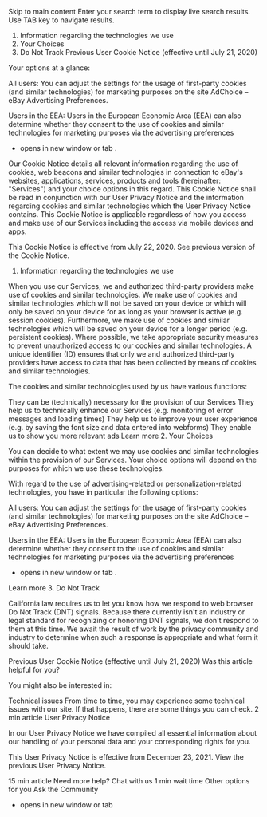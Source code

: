 Skip to main content
Enter your search term to display live search results. Use TAB key to navigate results.
1. Information regarding the technologies we use
2. Your Choices
3. Do Not Track
Previous User Cookie Notice (effective until July 21, 2020)

Your options at a glance:

All users: You can adjust the settings for the usage of first-party cookies (and similar technologies) for marketing purposes on the site AdChoice – eBay Advertising Preferences.

Users in the EEA: Users in the European Economic Area (EEA) can also determine whether they consent to the use of cookies and similar technologies for marketing purposes via the advertising preferences
- opens in new window or tab
.

Our Cookie Notice details all relevant information regarding the use of cookies, web beacons and similar technologies in connection to eBay's websites, applications, services, products and tools (hereinafter: "Services") and your choice options in this regard. This Cookie Notice shall be read in conjunction with our User Privacy Notice and the information regarding cookies and similar technologies which the User Privacy Notice contains. This Cookie Notice is applicable regardless of how you access and make use of our Services including the access via mobile devices and apps.

This Cookie Notice is effective from July 22, 2020. See previous version of the Cookie Notice.

1. Information regarding the technologies we use

When you use our Services, we and authorized third-party providers make use of cookies and similar technologies. We make use of cookies and similar technologies which will not be saved on your device or which will only be saved on your device for as long as your browser is active (e.g. session cookies). Furthermore, we make use of cookies and similar technologies which will be saved on your device for a longer period (e.g. persistent cookies). Where possible, we take appropriate security measures to prevent unauthorized access to our cookies and similar technologies. A unique identifier (ID) ensures that only we and authorized third-party providers have access to data that has been collected by means of cookies and similar technologies.

The cookies and similar technologies used by us have various functions:

They can be (technically) necessary for the provision of our Services
They help us to technically enhance our Services (e.g. monitoring of error messages and loading times)
They help us to improve your user experience (e.g. by saving the font size and data entered into webforms)
They enable us to show you more relevant ads
Learn more
2. Your Choices

You can decide to what extent we may use cookies and similar technologies within the provision of our Services. Your choice options will depend on the purposes for which we use these technologies.

With regard to the use of advertising-related or personalization-related technologies, you have in particular the following options:

All users: You can adjust the settings for the usage of first-party cookies (and similar technologies) for marketing purposes on the site AdChoice – eBay Advertising Preferences.

Users in the EEA: Users in the European Economic Area (EEA) can also determine whether they consent to the use of cookies and similar technologies for marketing purposes via the advertising preferences
- opens in new window or tab
.

Learn more
3. Do Not Track

California law requires us to let you know how we respond to web browser Do Not Track (DNT) signals. Because there currently isn't an industry or legal standard for recognizing or honoring DNT signals, we don't respond to them at this time. We await the result of work by the privacy community and industry to determine when such a response is appropriate and what form it should take.

Previous User Cookie Notice (effective until July 21, 2020)
Was this article helpful for you?

You might also be interested in:

Technical issues
From time to time, you may experience some technical issues with our site. If that happens, there are some things you can check.
2 min article
User Privacy Notice

In our User Privacy Notice we have compiled all essential information about our handling of your personal data and your corresponding rights for you.
 

This User Privacy Notice is effective from December 23, 2021. View the previous User Privacy Notice.

15 min article
Need more help?
Chat with us
1 min wait time
Other options for you
Ask the Community
- opens in new window or tab